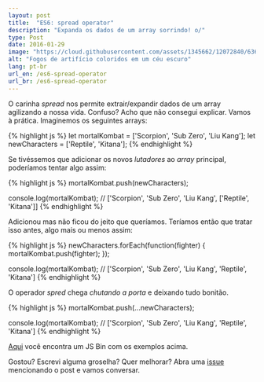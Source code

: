 ```yaml
---
layout: post
title:  "ES6: spread operator"
description: "Expanda os dados de um array sorrindo! o/"
type: Post
date: 2016-01-29
image: "https://cloud.githubusercontent.com/assets/1345662/12072840/6360f8ae-b0de-11e5-8584-b748798c95c3.jpg"
alt: "Fogos de artifício coloridos em um céu escuro"
lang: pt-br
url_en: /es6-spread-operator
url_br: /es6-spread-operator
---
```


O carinha *spread* nos permite extrair/expandir dados de um array agilizando a nossa vida. Confuso? Acho que não consegui explicar. Vamos à prática. Imaginemos os seguintes arrays:

{% highlight js %}
let mortalKombat = ['Scorpion', 'Sub Zero', 'Liu Kang'];
let newCharacters = ['Reptile', 'Kitana'];
{% endhighlight %}

Se tivéssemos que adicionar os novos *lutadores* ao *array* principal, poderíamos tentar algo assim:

{% highlight js %}
mortalKombat.push(newCharacters);

console.log(mortalKombat);
// ['Scorpion', 'Sub Zero', 'Liu Kang', ['Reptile', 'Kitana']]
{% endhighlight %}

Adicionou mas não ficou do jeito que queríamos. Teríamos então que tratar isso antes, algo mais ou menos assim:

{% highlight js %}
newCharacters.forEach(function(fighter) {
  mortalKombat.push(fighter);
});

console.log(mortalKombat);
// ['Scorpion', 'Sub Zero', 'Liu Kang', 'Reptile', 'Kitana']
{% endhighlight %}

O operador *spred* chega *chutando a porta* e deixando tudo bonitão.

{% highlight js %}
mortalKombat.push(...newCharacters);

console.log(mortalKombat);
// ['Scorpion', 'Sub Zero', 'Liu Kang', 'Reptile', 'Kitana']
{% endhighlight %}

[Aqui](http://jsbin.com/cubiko/edit?js,console) você encontra um JS Bin com os exemplos acima.

Gostou? Escrevi alguma groselha? Quer melhorar? Abra uma [issue](https://github.com/raphaelfabeni/raphaelfabeni.github.io/issues) mencionando o post e vamos conversar.
